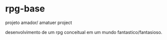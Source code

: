 # rpg-base
projeto amador/ amatuer project

desenvolvimento de um rpg conceitual em um mundo fantastico/fantasioso.
